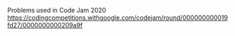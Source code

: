 Problems used in Code Jam 2020
https://codingcompetitions.withgoogle.com/codejam/round/000000000019fd27/0000000000209a9f